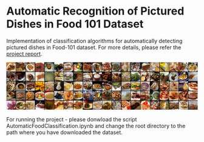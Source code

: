 # Automatic Recognition of Pictured Dishes in Food 101 Dataset
Implementation of classification algorithms for automatically detecting pictured dishes in Food-101 dataset. For more details, please refer the [project report](https://github.com/Abishek10/Automatic-Recognition-of-Pictured-Dishes-in-Food-101/blob/main/Automatic_Recognition_of_Pictured_Dishes_in_Food_101.pdf).

![alt text](https://github.com/Abishek10/Automatic-Recognition-of-Pictured-Dishes-in-Food-101/blob/main/food-101.jpg "Food-101")

For running the project - please donwload the script AutomaticFoodClassification.ipynb and change the root directory to the path where you have downloaded the dataset. 
